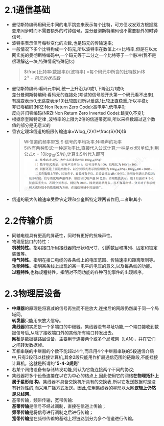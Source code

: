 # 2.1通信基础
- 曼彻斯特编码用码元中间的电平跳变来表示每个比特，可方便收发双方根据跳变来同步时而不需要额外的时钟信号。差分曼彻斯特编码也不需要额外的时钟信号.
- 波特率表示信号每秒变化的次数,也是码元的传输速率;
- 一般情况下多个比特构成一个码元,所以波特率在数值上<=比特率,但是在以太网实施的曼彻斯特编码中,一个码元等于二分之一个比特等于一个脉冲(我不是很理解这一块,特殊情况特殊记忆)
  >$\frac{比特率(数据率)}{波特率} =每个码元中所含的比特数(n)$<br> $2^{n}=码元的状态数$
  > 
- 曼彻斯特编码:看码元中间,统一上升沿为0或1,下降沿为1或0;  
差分曼彻斯特编码:看码元的连接处(考试的信号段开头第一个码元看不出来),有跳变表示0,无跳变表示1(0比较圆润所以爱跳,1比较正直稳重,所以平稳);  
非归零编码(NRZ:Non Return Zero Code):高电平1,低电平0;  
反向非归零编码(NRZI:Non Return Zero Inverted Code):跳变0,不变1;
- 根据奈奎斯特定律 ,波特率的上限为2倍的信道带宽率,所以采样数超过这个数值的部分是无意义的
- 香农定理:$信道的极限传输速率=Wlog_{2}(1+\frac{S}{N})$
  >W:信道的频率带宽;S:信号的平均功率;N:噪声的功率<br>
  >S/N有两种形式:一种是功率比,直接代入公式计算;一种是x(dB)单位,利用公式$x=10log_{10}(S/N)$,计算出S/N代入即可<br>![aa6265cf611fd4f022d7c753c7aab827.png](../_resources/aa6265cf611fd4f022d7c753c7aab827.png)
- 信道的最大传输速率受香农定理和奈奎斯特定理两者作用,二者取其小
# 2.2传输介质
- 同轴电缆具有更高的屏蔽性，同时有更好的抗噪声性。
- 物理层接口的特性：<br>**机械特性**。指明接口所用接线器的形状和尺寸、引脚数目和排列、固定和锁定装置等。<br>**电气特性**。指明在接口电缆的各条线上的电压范围、传输速率和距离限制等。<br>**功能特性**。指明某条线上出现的某一电平的电压的意义,以及每条线的功能。<br>**过程特性**,也称规程特性。指明对不同功能的各种可能事件的出现顺序。
# 2.3物理层设备
- **中继器**的原理是将衰减的信号再生而不是放大,连接后的网段仍然属于同一个局域网。<br>**转发器**只能用来放大信号。<br>**集线器**的实质是一个多端口的中继器。集线器没有寻址功能,一个端口接收到数据信号后,从除了接收端口外的其他所有端口转发出去。<br>[**网桥**](https://www.doubao.com/thread/a52b99f571a7a)是数据链路层设备，主要用于连接两个或多个局域网（LAN），并在它们之间转发数据帧。
- 互相串联的中继器的个数不能超过4个,而且用4个中继器串联的5段通信介质中,只有3段可以挂接计算机,其余2段只能用作扩展通信范围的链路段,不能挂接计算机。这就是所谓的"**5-4-3规则**"
- 若某个网络设备有存储转发功能,则认为它能连接两个不同的协议;
- 集线器将多个设备连接在以它为中心的结点上,因此使用它的网络**在物理拓扑上属于星形结
构**。集线器不具备交换机所具有的交换表,所以它发送数据时是没有针对性的,而采用广播方式发送。因此,使用集线器的星形以太网**逻辑上仍然是总线网**。
- 基带传输，频带传输，宽带传输:<br>**基带传输**是信号不经过调制，直接在信道上传输；<br>**频带传输**是将信号进行调制之后进行传输；<br>**宽带传输**是在频带传输的基础上将链路划分为多个信道进行传输。
